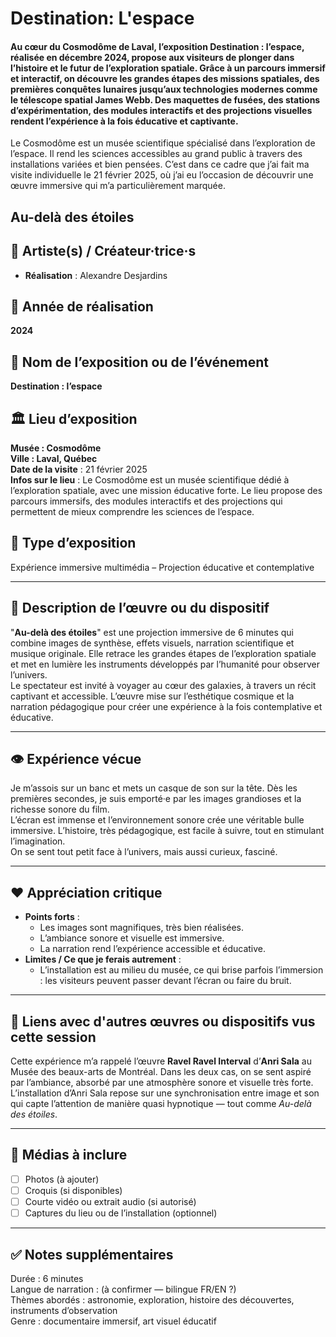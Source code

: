# Destination: L'espace

#### Au cœur du Cosmodôme de Laval, l’exposition Destination : l’espace, réalisée en décembre 2024, propose aux visiteurs de plonger dans l’histoire et le futur de l’exploration spatiale. Grâce à un parcours immersif et interactif, on découvre les grandes étapes des missions spatiales, des premières conquêtes lunaires jusqu’aux technologies modernes comme le télescope spatial James Webb. Des maquettes de fusées, des stations d’expérimentation, des modules interactifs et des projections visuelles rendent l’expérience à la fois éducative et captivante.

Le Cosmodôme est un musée scientifique spécialisé dans l’exploration de l’espace. Il rend les sciences accessibles au grand public à travers des installations variées et bien pensées. C’est dans ce cadre que j’ai fait ma visite individuelle le 21 février 2025, où j’ai eu l’occasion de découvrir une œuvre immersive qui m’a particulièrement marquée.



## Au-delà des étoiles

## 👤 Artiste(s) / Créateur·trice·s
- **Réalisation** : Alexandre Desjardins  

## 📅 Année de réalisation
**2024**

## 📍 Nom de l’exposition ou de l’événement
**Destination : l’espace**

## 🏛️ Lieu d’exposition
**Musée : Cosmodôme**  
**Ville : Laval, Québec**  
**Date de la visite** : 21 février 2025  
**Infos sur le lieu** : Le Cosmodôme est un musée scientifique dédié à l’exploration spatiale, avec une mission éducative forte. Le lieu propose des parcours immersifs, des modules interactifs et des projections qui permettent de mieux comprendre les sciences de l’espace.

## 🧾 Type d’exposition
Expérience immersive multimédia – Projection éducative et contemplative

---

## 🧠 Description de l’œuvre ou du dispositif
"**Au-delà des étoiles**" est une projection immersive de 6 minutes qui combine images de synthèse, effets visuels, narration scientifique et musique originale. Elle retrace les grandes étapes de l’exploration spatiale et met en lumière les instruments développés par l’humanité pour observer l’univers.  
Le spectateur est invité à voyager au cœur des galaxies, à travers un récit captivant et accessible. L’œuvre mise sur l’esthétique cosmique et la narration pédagogique pour créer une expérience à la fois contemplative et éducative.

---

## 👁️ Expérience vécue
Je m’assois sur un banc et mets un casque de son sur la tête. Dès les premières secondes, je suis emporté·e par les images grandioses et la richesse sonore du film.  
L’écran est immense et l’environnement sonore crée une véritable bulle immersive. L’histoire, très pédagogique, est facile à suivre, tout en stimulant l’imagination.  
On se sent tout petit face à l’univers, mais aussi curieux, fasciné.

---

## ❤️ Appréciation critique
- **Points forts** :
  - Les images sont magnifiques, très bien réalisées.
  - L’ambiance sonore et visuelle est immersive.
  - La narration rend l’expérience accessible et éducative.
- **Limites / Ce que je ferais autrement** :
  - L’installation est au milieu du musée, ce qui brise parfois l’immersion : les visiteurs peuvent passer devant l’écran ou faire du bruit.

---

## 🔗 Liens avec d'autres œuvres ou dispositifs vus cette session
Cette expérience m’a rappelé l’œuvre **Ravel Ravel Interval** d’**Anri Sala** au Musée des beaux-arts de Montréal. Dans les deux cas, on se sent aspiré par l’ambiance, absorbé par une atmosphère sonore et visuelle très forte. L’installation d’Anri Sala repose sur une synchronisation entre image et son qui capte l’attention de manière quasi hypnotique — tout comme *Au-delà des étoiles*.

---

## 📸 Médias à inclure
- [ ] Photos (à ajouter)
- [ ] Croquis (si disponibles)
- [ ] Courte vidéo ou extrait audio (si autorisé)
- [ ] Captures du lieu ou de l’installation (optionnel)

---

## ✅ Notes supplémentaires
Durée : 6 minutes  
Langue de narration : (à confirmer — bilingue FR/EN ?)  
Thèmes abordés : astronomie, exploration, histoire des découvertes, instruments d’observation  
Genre : documentaire immersif, art visuel éducatif  
